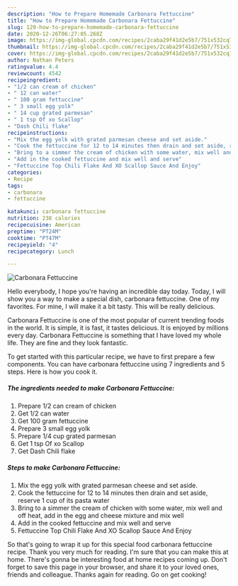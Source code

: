 ```yaml
---
description: "How to Prepare Homemade Carbonara Fettuccine"
title: "How to Prepare Homemade Carbonara Fettuccine"
slug: 129-how-to-prepare-homemade-carbonara-fettuccine
date: 2020-12-26T06:27:05.268Z
image: https://img-global.cpcdn.com/recipes/2caba29f41d2e5b7/751x532cq70/carbonara-fettuccine-recipe-main-photo.jpg
thumbnail: https://img-global.cpcdn.com/recipes/2caba29f41d2e5b7/751x532cq70/carbonara-fettuccine-recipe-main-photo.jpg
cover: https://img-global.cpcdn.com/recipes/2caba29f41d2e5b7/751x532cq70/carbonara-fettuccine-recipe-main-photo.jpg
author: Nathan Peters
ratingvalue: 4.4
reviewcount: 4542
recipeingredient:
- "1/2 can cream of chicken"
- " 12 can water"
- " 100 gram fettuccine"
- " 3 small egg yolk"
- " 14 cup grated parmesan"
- " 1 tsp Of xo Scallop"
- "Dash Chili flake"
recipeinstructions:
- "Mix the egg yolk with grated parmesan cheese and set aside."
- "Cook the fettuccine for 12 to 14 minutes then drain and set aside, reserve 1 cup of its pasta water"
- "Bring to a simmer the cream of chicken with some water, mix well and off heat, add in the egg and cheese mixture and mix well"
- "Add in the cooked fettuccine and mix well and serve"
- "Fettuccine Top Chili Flake And XO Scallop Sauce And Enjoy"
categories:
- Recipe
tags:
- carbonara
- fettuccine

katakunci: carbonara fettuccine 
nutrition: 238 calories
recipecuisine: American
preptime: "PT24M"
cooktime: "PT47M"
recipeyield: "4"
recipecategory: Lunch

---
```



![Carbonara Fettuccine](https://img-global.cpcdn.com/recipes/2caba29f41d2e5b7/751x532cq70/carbonara-fettuccine-recipe-main-photo.jpg)

Hello everybody, I hope you're having an incredible day today. Today, I will show you a way to make a special dish, carbonara fettuccine. One of my favorites. For mine, I will make it a bit tasty. This will be really delicious.



Carbonara Fettuccine is one of the most popular of current trending foods in the world. It is simple, it is fast, it tastes delicious. It is enjoyed by millions every day. Carbonara Fettuccine is something that I have loved my whole life. They are fine and they look fantastic.


To get started with this particular recipe, we have to first prepare a few components. You can have carbonara fettuccine using 7 ingredients and 5 steps. Here is how you cook it.

<!--inarticleads1-->

##### The ingredients needed to make Carbonara Fettuccine:

1. Prepare 1/2 can cream of chicken
1. Get  1/2 can water
1. Get  100 gram fettuccine
1. Prepare  3 small egg yolk
1. Prepare  1/4 cup grated parmesan
1. Get  1 tsp Of xo Scallop
1. Get Dash Chili flake




<!--inarticleads2-->

##### Steps to make Carbonara Fettuccine:

1. Mix the egg yolk with grated parmesan cheese and set aside.
1. Cook the fettuccine for 12 to 14 minutes then drain and set aside, reserve 1 cup of its pasta water
1. Bring to a simmer the cream of chicken with some water, mix well and off heat, add in the egg and cheese mixture and mix well
1. Add in the cooked fettuccine and mix well and serve
1. Fettuccine Top Chili Flake And XO Scallop Sauce And Enjoy




So that's going to wrap it up for this special food carbonara fettuccine recipe. Thank you very much for reading. I'm sure that you can make this at home. There's gonna be interesting food at home recipes coming up. Don't forget to save this page in your browser, and share it to your loved ones, friends and colleague. Thanks again for reading. Go on get cooking!

